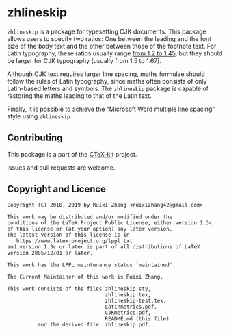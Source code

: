 zhlineskip
==========

`zhlineskip` is a package for typesetting CJK documents. This package allows users
to specify two ratios: One between the leading and the font size of the body text
and the other between those of the footnote text.
For Latin typography, these ratios usually range
[from&nbsp;1.2 to&nbsp;1.45](https://practicaltypography.com/line-spacing.html),
but they should be larger for CJK typography (usually from&nbsp;1.5 to&nbsp;1.67).

Although CJK text requires larger line spacing, maths formulae should follow
the rules of Latin typography, since maths often consists of only Latin-based
letters and symbols. The `zhlineskip` package is capable of restoring the
maths leading to that of the Latin text.

Finally, it is possible to achieve the “Microsoft Word multiple line spacing”
style using `zhlineskip`.

Contributing
------------

This package is a part of the [CTeX-kit](https://github.com/CTeX-org/ctex-kit) project.

Issues and pull requests are welcome.

Copyright and Licence
---------------------

    Copyright (C) 2018, 2019 by Ruixi Zhang <ruixizhang42@gmail.com>
    
    This work may be distributed and/or modified under the
    conditions of the LaTeX Project Public License, either version 1.3c
    of this license or (at your option) any later version.
    The latest version of this license is in
       https://www.latex-project.org/lppl.txt
    and version 1.3c or later is part of all distributions of LaTeX
    version 2005/12/01 or later.
    
    This work has the LPPL maintenance status `maintained'.
    
    The Current Maintainer of this work is Ruixi Zhang.
    
    This work consists of the files zhlineskip.sty,
                                    zhlineskip.tex,
                                    zhlineskip-test.tex,
                                    Latinmetrics.pdf,
                                    CJKmetrics.pdf,
                                    README.md (this file)
              and the derived file  zhlineskip.pdf.